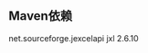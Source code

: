 ## Maven依赖

<!-- jxl -->
<dependency>
	<groupId>net.sourceforge.jexcelapi</groupId>
	<artifactId>jxl</artifactId>
	<version>2.6.10</version>
</dependency>
